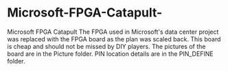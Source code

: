 # Microsoft-FPGA-Catapult-
Microsoft FPGA Catapult 
The FPGA used in Microsoft's data center project was replaced with the FPGA board as the plan was scaled back.
This board is cheap and should not be missed by DIY players.
The pictures of the board are in the Picture folder. PIN location details are in the PIN_DEFINE folder.
